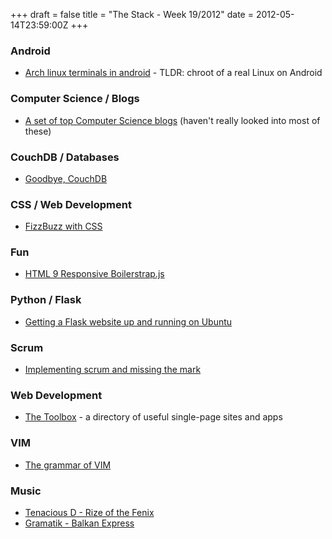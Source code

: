 +++
draft = false
title = "The Stack - Week 19/2012"
date = 2012-05-14T23:59:00Z
+++



### Android

 - [Arch linux terminals in android][archandroid] - TLDR: chroot of a real Linux on Android

[archandroid]: http://lrvick.net/blog/arch_linux_terminals_in_android/

### Computer Science / Blogs

 - [A set of top Computer Science blogs][setcsblogs] (haven't really looked into most of these)

[setcsblogs]: http://drtomcrick.wordpress.com/2012/05/07/a-set-of-top-computer-science-blogs/

### CouchDB / Databases

 - [Goodbye, CouchDB][goodbyecouchdb]

[goodbyecouchdb]: http://saucelabs.com/blog/index.php/2012/05/goodbye-couchdb/

### CSS / Web Development

 - [FizzBuzz with CSS][fizzbuzzcss]

[fizzbuzzcss]: http://dabblet.com/gist/2628265

### Fun

 - [HTML 9 Responsive Boilerstrap.js][html9]

[html9]: http://html9responsiveboilerstrapjs.com/

### Python / Flask

 - [Getting a Flask website up and running on Ubuntu][flaskubu]

[flaskubu]: http://blog.kramerapps.com/post/22551999777/flask-uwsgi-nginx-ubuntu

### Scrum

 - [Implementing scrum and missing the mark][implscrum]

[implscrum]: http://binarysculpting.com/2012/04/26/implementing-scrum-and-missing-the-mark/

### Web Development

 - [The Toolbox][thetoolbox] - a directory of useful single-page sites and apps

[thetoolbox]: http://www.thetoolbox.cc/

### VIM

 - [The grammar of VIM][vimgrammar]

[vimgrammar]: http://rc3.org/2012/05/12/the-grammar-of-vim/

### Music

 - [Tenacious D - Rize of the Fenix](https://www.youtube.com/watch?v=ls3rD8VfiSY)
 - [Gramatik - Balkan Express](https://www.youtube.com/watch?v=BHBWlJg4uGY)